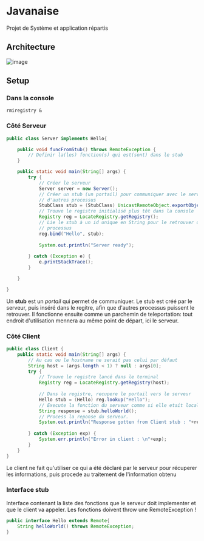 # Javanaise
Projet de Système et application répartis

## Architecture
![image](https://github.com/MathysC/Javanaise/assets/32172257/f2ee5fa3-a2c4-4287-b651-8927088c31dc)

## Setup 

### Dans la console
`rmiregistry &`

### Côté Serveur
```java
public class Server implements Hello{

	public void funcFromStub() throws RemoteException {
		// Definir la(les) fonction(s) qui est(sont) dans le stub
	}

	public static void main(String[] args) {
		try {
			// Créer le serveur
			Server server = new Server();
			// Créer un stub (un portail) pour communiquer avec le serveur depuis
			// d'autres processus
			StubClass stub = (StubClass) UnicastRemoteObject.exportObject(server, 0);
			// Trouve le registre initialisé plus tôt dans la console
			Registry reg = LocateRegistry.getRegistry();
			// Lie le stub à un id unique en String pour le retrouver dans les autres
			// processus
			reg.bind("Hello", stub);
			
			System.out.println("Server ready");
			
		} catch (Exception e) {
			e.printStackTrace();
		}

	}

}

```
Un **stub** est un *portail* qui permet de communiquer. Le stub est créé par le serveur, puis inséré dans le regitre, afin que d'autres processus puissent le retrouver. Il fonctionne ensuite comme un parchemin de teleportation: tout endroit d'utilisation mennera au même point de départ, ici le serveur. 

### Côté Client
```java
public class Client {
	public static void main(String[] args) {
		// Au cas ou le hostname ne serait pas celui par défaut
		String host = (args.length < 1) ? null : args[0];
		try {
			// Trouve le registre lancé dans le terminal
			Registry reg = LocateRegistry.getRegistry(host);
			
			// Dans le registre, recupere le portail vers le serveur
			Hello stub = (Hello) reg.lookup("Hello");
			// Execute la fonction du serveur comme si elle etait locale
			String response = stub.helloWorld();
			// Process la reponse du serveur. 
			System.out.println("Response gotten from Client stub : "+response);
			
		} catch (Exception exp) {
			System.err.println("Error in client : \n"+exp);
		}
	}
}

```
Le client ne fait qu'utiliser ce qui a été déclaré par le serveur pour récuperer les informations, puis procede au traitement de l'information obtenu

### Interface stub
Interface contenant la liste des fonctions que le serveur doit implementer et que le client va appeler.  Les fonctions doivent throw une RemoteException !
```java
public interface Hello extends Remote{
	String helloWorld() throws RemoteException;
}
```